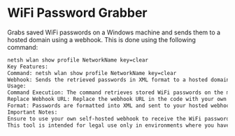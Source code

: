 # WiFi Password Grabber

Grabs saved WiFi passwords on a Windows machine and sends them to a hosted domain using a webhook. This is done using the following command:

```bash
netsh wlan show profile NetworkName key=clear
Key Features:
Command: netsh wlan show profile NetworkName key=clear
Webhook: Sends the retrieved passwords in XML format to a hosted domain via a webhook (use your own domain).
Usage:
Command Execution: The command retrieves stored WiFi passwords on the machine.
Replace Webhook URL: Replace the webhook URL in the code with your own self-hosted webhook domain.
Format: Passwords are formatted into XML and sent to your hosted webhook.
Important Notes:
Ensure to use your own self-hosted webhook to receive the WiFi password data.
This tool is intended for legal use only in environments where you have permission.
